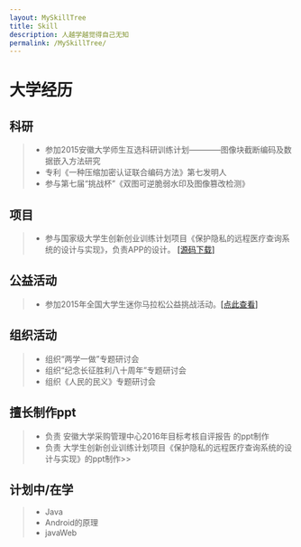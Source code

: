 ```yaml
---
layout: MySkillTree
title: Skill
description: 人越学越觉得自己无知
permalink: /MySkillTree/
---
```


# 大学经历

## 科研
> * 参加2015安徽大学师生互选科研训练计划————图像块截断编码及数据嵌入方法研究
> * 专利《一种压缩加密认证联合编码方法》第七发明人
> * 参与第七届“挑战杯”《双图可逆脆弱水印及图像篡改检测》

## 项目
> * 参与国家级大学生创新创业训练计划项目《保护隐私的远程医疗查询系统的设计与实现》，负责APP的设计。  [[源码下载]](<https://github.com/shadowAnt/MyLoginLayout>)

## 公益活动
> * 参加2015年全国大学生迷你马拉松公益挑战活动。[[点此查看]](![](http://i2.muimg.com/567571/8ee25a7e522305fe.png))

## 组织活动
> * 组织“两学一做”专题研讨会
> * 组织“纪念长征胜利八十周年”专题研讨会
> * 组织《人民的民义》专题研讨会

## 擅长制作ppt 
> * 负责 安徽大学采购管理中心2016年目标考核自评报告 的ppt制作
> * 负责 大学生创新创业训练计划项目《保护隐私的远程医疗查询系统的设计与实现》的ppt制作>>

## 计划中/在学
> * Java
> * Android的原理
> * javaWeb








